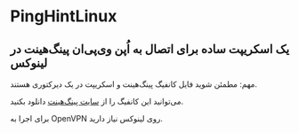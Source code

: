 # PingHintLinux
## یک اسکریپت ساده برای اتصال به اُپن وی‌پی‌ان پینگ‌هینت در لینوکس

مهم: مطمئن شوید فایل کانفیگ پینگ‌هینت و اسکریپت در یک دیرکتوری هستند.

می‌توانید این کانفیگ را از [سایت پینگ‌هینت](https://www.pinghint.ir/instruction/windows/open/) دانلود بکنید.

برای اجرا به OpenVPN روی لینوکس نیاز دارید.

